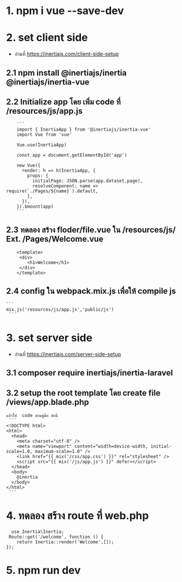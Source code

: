 # 1. npm i vue --save-dev
# 2. set client side 
   * อ่านที่ https://inertiajs.com/client-side-setup
   ## 2.1 npm install @inertiajs/inertia @inertiajs/inertia-vue
   ## 2.2 Initialize app โดย เพิ่ม code ที่ /resources/js/app.js
        ```
        import { InertiaApp } from '@inertiajs/inertia-vue'
        import Vue from 'vue'

        Vue.use(InertiaApp)

        const app = document.getElementById('app')

        new Vue({
          render: h => h(InertiaApp, {
            props: {
              initialPage: JSON.parse(app.dataset.page),
              resolveComponent: name => require(`./Pages/${name}`).default,
            },
          }),
        }).$mount(app)
        ```
   ## 2.3 ทดลอง สร้าง floder/file.vue  ใน /resources/js/  Ext.   /Pages/Welcome.vue
        <template>
         <div>
            <h1>Welcome</h1>
         </div>
        </template>

   ## 2.4 config  ใน webpack.mix.js เพื่อให้ compile js 
    ```
    mix.js('resources/js/app.js','public/js')
     ```

# 3. set server side 
 * อ่านที่ https://inertiajs.com/server-side-setup
 ## 3.1 composer require inertiajs/inertia-laravel

 ## 3.2 setup the root template  โดย   create file /views/app.blade.php
    แล้วใส่  code ตามคู่มือ ดังนี้
     ```
    <!DOCTYPE html>
    <html>
      <head>
        <meta charset="utf-8" />
        <meta name="viewport" content="width=device-width, initial-scale=1.0, maximum-scale=1.0" />
        <link href="{{ mix('/css/app.css') }}" rel="stylesheet" />
        <script src="{{ mix('/js/app.js') }}" defer></script>
      </head>
      <body>
        @inertia
      </body>
    </html>
     ```
# 4. ทดลอง สร้าง route ที่ web.php
```
  use Inertia\Inertia;
 Route::get('/welcome', function () {
    return Inertia::render('Welcome',[]);
});
```
# 5. npm run dev
